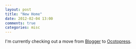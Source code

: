 ```yaml
---
layout: post
title: "New Home"
date: 2012-02-04 13:00
comments: true
categories: misc
---
```


I'm currently checking out a move from [Blogger](http://www.blogger.com) to [Ocotopress](http://www.octopress.org).

